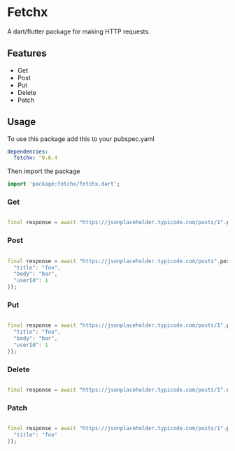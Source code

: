 # Fetchx

A dart/flutter package for making HTTP requests.

## Features
- Get
- Post
- Put
- Delete
- Patch

## Usage
To use this package add this to your pubspec.yaml

```yaml
dependencies:
  fetchx: ^0.0.4
```

Then import the package

```dart
import 'package:fetchx/fetchx.dart';
```

### Get

```dart

final response = await "https://jsonplaceholder.typicode.com/posts/1".get();

```

### Post



```dart

final response = await "https://jsonplaceholder.typicode.com/posts".post({
  "title": "foo",
  "body": "bar",
  "userId": 1
});

```

### Put



```dart

final response = await "https://jsonplaceholder.typicode.com/posts/1".put({
  "title": "foo",
  "body": "bar",
  "userId": 1
});

```

### Delete



```dart

final response = await "https://jsonplaceholder.typicode.com/posts/1".delete();

```

### Patch


```dart

final response = await "https://jsonplaceholder.typicode.com/posts/1".patch({
  "title": "foo"
});

```
